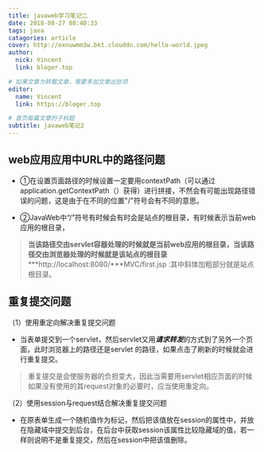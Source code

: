```yaml
---
title: javaweb学习笔记二
date: 2018-08-27 08:40:33
tags: java
catagories: article
cover: http://oxnuwmm3w.bkt.clouddn.com/hello-world.jpeg
author: 
  nick: Vincent
  link: bloger.top

# 如果文章为转载文章，需要多加文章出处项
editor:
  name: Vincent
  link: https://bloger.top

# 首页每篇文章的子标题
subtitle: javaweb笔记2
---
```

## web应用应用中URL中的路径问题 ##

 - ①在设置页面路径的时候设置一定要用contextPath（可以通过application.getContextPath（）获得）进行拼接，不然会有可能出现路径错误的问题，这是由于在不同的位置"/"符号会有不同的意思。

 - ②JavaWeb中“/”符号有时候会有时会是站点的根目录，有时候表示当前web应用的根目录，
 >**当该路径交由servlet容器处理的时候就是当前web应用的根目录，当该路径交由浏览器处理的时候就是该站点的根目录**
 >***http://localhost:8080/***MVC/first.jsp :其中斜体加粗部分就是站点根目录。

## 重复提交问题 ##

（1）使用重定向解决重复提交问题


 - 当表单提交到一个servlet，然后servlet又用***请求转发***的方式到了另外一个页面，此时浏览器上的路径还是servlet 的路径，如果点击了刷新的时候就会进行重复提交。
  >重复提交是会使服务器的负担变大，因此当需要用servlet相应页面的时候如果没有使用的其request对象的必要时，应当使用重定向。

（2）使用session与request结合解决重复提交问题


 - 在原表单生成一个随机值作为标记，然后把该值放在session的属性中，并放在隐藏域中提交到后台，在后台中获取session该属性比较隐藏域的值，若一样则说明不是重复提交，然后在session中把该值删除。